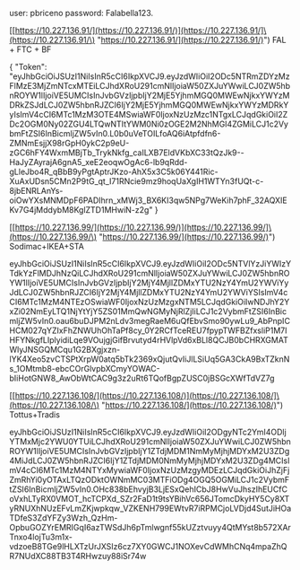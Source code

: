 user: pbriceno
password: Falabella123.

[[https://10.227.136.91/](https://10.227.136.91/)](https://10.227.136.91/]\(https://10.227.136.91/\) "https://10.227.136.91/](https://10.227.136.91/)") FAL + FTC + BF

{
  "Token": "eyJhbGciOiJSUzI1NiIsInR5cCI6IkpXVCJ9.eyJzdWIiOiI2ODc5NTRmZDYzMzFlMzE3MjZmNTcxMTEiLCJhdXRoU291cmNlIjoiaW50ZXJuYWwiLCJ0ZW5hbnROYW1lIjoiVE5UMCIsInJvbGVzIjpbIjY2MjE5YjhmMGQ0MWEwNjkxYWYzMDRkZSJdLCJ0ZW5hbnRJZCI6IjY2MjE5YjhmMGQ0MWEwNjkxYWYzMDRkYyIsImV4cCI6MTc1MzM3OTE4MSwiaWF0IjoxNzUzMzc1NTgxLCJqdGkiOiI2ZDc2OGM0Ny02ZGU4LTQwNTItYWM0Ni0zOGE2M2NhMGI4ZGMiLCJ1c2VybmFtZSI6InBicmljZW5vIn0.L0b0uVeTOILfoAQ6iAtpfdfn6-ZMNmEsjjX98rGpH0ykC2p9eU-zGC6hFY4WxmMBjTb_TrykNkfg_caILXB7EldVKbXC33tQzJk9--HaJyZAyrajA6gnA5_xeE2eoqwOgAc6-lb9qRdd-gLleJbo4R_qBbB9yPgtAptrJKzo-AhX5x3C5k06Y441Ric-XuAxUDsn5CMn2P9tG_qt_I71RNcie9mz9hoqUaXgIH1WTYn3fUQt-c-8jbENRLAnYs-oiOwYXsMNMDpF6PADIhrn_xMWj3_BX6KI3qw5NPg7WeKih7phF_32AQXIEKv7G4jMddybM8KglZTD1MHwiN-z2g"
}

[[https://10.227.136.99/](https://10.227.136.99/)](https://10.227.136.99/]\(https://10.227.136.99/\) "https://10.227.136.99/](https://10.227.136.99/)") Sodimac+IKEA+STA

eyJhbGciOiJSUzI1NiIsInR5cCI6IkpXVCJ9.eyJzdWIiOiI2ODc5NTVlYzJiYWIzYTdkYzFlMDJhNzQiLCJhdXRoU291cmNlIjoiaW50ZXJuYWwiLCJ0ZW5hbnROYW1lIjoiVE5UMCIsInJvbGVzIjpbIjY2MjY4MjllZDMxYTU2NzY4YmU2YWViYyJdLCJ0ZW5hbnRJZCI6IjY2MjY4MjllZDMxYTU2NzY4YmU2YWViYSIsImV4cCI6MTc1MzM4NTEzOSwiaWF0IjoxNzUzMzgxNTM5LCJqdGkiOiIwNDJhY2YxZi02NmEyLTQ1NjYtYjY5ZS01MmQwNGMyNjRlZjIiLCJ1c2VybmFtZSI6InBicmljZW5vIn0.oau6buDJPM2nLdv3megRaeM6uQfEbvSmo90ywLu9_AbPnpICHCM027qYZIxFhZNWUhOhTaPf8cy_0Y2RCfTceREU7fpypTWFBZfxsliP1M7IHFYNkgfLIplyidiLqe9VOujgjGifBrvutyd4rHVlpVd6xBLl8QCJB0bCHRXGMATWlyJNSGQMCqu1G2BXgjxzn-lYK4Xeo5zvCTSPtXrpW0atq5bTk2369xQjutQvIiJlLSiUq5GA3CkA9BxTZknNs_1OMtmb8-ebcCOrGlvpbXCmyYOWAC-bIiHotGNW8_AwObWtCAC9g3z2uRt6TQofBgpZUSC0jBSGcXWfTdVZ7g

[[https://10.227.136.108/](https://10.227.136.108/)](https://10.227.136.108/]\(https://10.227.136.108/\) "https://10.227.136.108/](https://10.227.136.108/)") Tottus+Tradis


eyJhbGciOiJSUzI1NiIsInR5cCI6IkpXVCJ9.eyJzdWIiOiI2ODgyNTc2YmI4ODljYTMxMjc2YWU0YTUiLCJhdXRoU291cmNlIjoiaW50ZXJuYWwiLCJ0ZW5hbnROYW1lIjoiVE5UMCIsInJvbGVzIjpbIjY1ZTdjMDM1NmMyMjhjMDYxM2U3ZDg4MiJdLCJ0ZW5hbnRJZCI6IjY1ZTdjMDM0NmMyMjhjMDYxM2U3ZDg4MCIsImV4cCI6MTc1MzM4NTYxMywiaWF0IjoxNzUzMzgyMDEzLCJqdGkiOiJhZjFjZmRhYi0yOTAxLTQzODktOWNmMC03MTFiODg4OGQ5OGMiLCJ1c2VybmFtZSI6InBicmljZW5vIn0.OHc838bEhvyjB3LjESxQehICbJ8HwVuJhszIhEUCfCoVxhLTyRX0VMOT_hcTCPXd_SZr2FaD1t9tsYBihVc656JTomcDkyHY5Cy8XTyRNUXhNUzEFvLmZKjwpkqw_VZKENH799EWtvR7iRPMCjoLVDjd4SutJiHOaTDfeS3ZdYFZy3Wzh_QzHm-OpbuGOZYrEMRIGqI6azTWSdJh6pTmlwgnf55kUZztvuyy4QtMYst8b572XArTnxo4lojTu3m1x-vdzoeB8TGe9lHLXTzUrJXSIz6cz7XY0GWCJ1NOXevCdWMhCNq4mpaZhQR7NUdXC88TB3T4RHwzuy88iSr74w